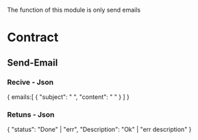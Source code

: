 The function of this module is only send emails

# Contract

## Send-Email

### Recive - Json
{
    emails:[
        {
            "subject": " <Subject>",
            "content": " <Content> "
        }
    ]
}

### Retuns - Json

{
    "status": "Done" | "err",
    "Description": "Ok" | "err description"
}
